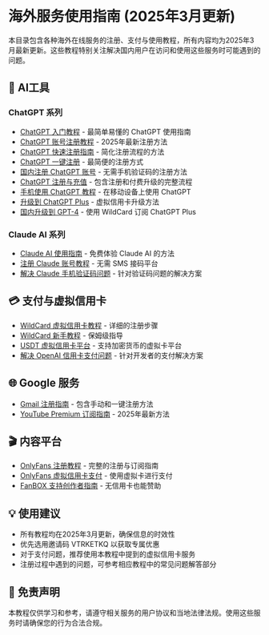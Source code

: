 # 海外服务使用指南 (2025年3月更新)

本目录包含各种海外在线服务的注册、支付与使用教程，所有内容均为2025年3月最新更新。这些教程特别关注解决国内用户在访问和使用这些服务时可能遇到的问题。

## 🤖 AI工具

### ChatGPT 系列
- [ChatGPT 入门教程](【2025年3月更新】如何使用%20ChatGPT？最简单易懂的%20ChatGPT%20入门教程.md") - 最简单易懂的 ChatGPT 使用指南
- [ChatGPT 账号注册教程](【2025年3月更新】2025年%20ChatGPT%20账号一键注册与使用教程.md) - 2025年最新注册方法
- [ChatGPT 快速注册指南](【2025年3月更新】ChatGPT注册太繁琐？教你快速一键搞定官方GPT账号！.md) - 简化注册流程的方法
- [ChatGPT 一键注册](【2025年3月更新】教你轻松一键注册%20ChatGPT%20官方账号！.md) - 最简便的注册方式
- [国内注册 ChatGPT 账号](【2025年3月更新】2025年1月最新国内ChatGPT账号注册教程，无需手机验证码.md) - 无需手机验证码的注册方法
- [ChatGPT 注册与充值](【2025年3月更新】ChatGPT%20注册与充值全流程指南.md) - 包含注册和付费升级的完整流程
- [手机使用 ChatGPT 教程](【2025年3月更新】如何在手机上使用%20ChatGPT？一键体验%20GPT-4.0%20的完整教程.md) - 在移动设备上使用 ChatGPT
- [升级到 ChatGPT Plus](【2025年3月更新】2025年最新教程：如何使用虚拟信用卡升级到%20ChatGPT%20Plus%20(GPT-4.0).md) - 虚拟信用卡升级方法
- [国内升级到 GPT-4](【2025年3月更新】国内如何升级到GPT-4？用WildCard一键订阅ChatGPT%20Plus指南.md) - 使用 WildCard 订阅 ChatGPT Plus

### Claude AI 系列
- [Claude AI 使用指南](【2025年3月更新】Claude%20AI%20使用指南：如何免费体验%20Claude%20AI？.md) - 免费体验 Claude AI 的方法
- [注册 Claude 账号教程](【2025年3月更新】2025年国内如何注册%20Claude%20账号教程（无需%20SMS%20接码平台）.md) - 无需 SMS 接码平台
- [解决 Claude 手机验证码问题](【2025年3月更新】注册Claude教程：解决无法发送手机验证码的问题.md) - 针对验证码问题的解决方案

## 💳 支付与虚拟信用卡

- [WildCard 虚拟信用卡教程](【2025年3月更新】WildCard虚拟信用卡详细注册教程.md) - 详细的注册步骤
- [WildCard 新手教程](【2025年3月更新】WildCard%20虚拟信用卡新手教程（保姆级）.md) - 保姆级指导
- [USDT 虚拟信用卡平台](【2025年3月更新】支持%20USDT%20的虚拟信用卡与实体卡开卡平台.md) - 支持加密货币的虚拟卡平台
- [解决 OpenAI 信用卡支付问题](【2025年3月更新】国内开发者如何解决%20OpenAI%20信用卡付款问题.md) - 针对开发者的支付解决方案

## 🌐 Google 服务

- [Gmail 注册指南](【2025年3月更新】Gmail谷歌邮箱注册指南（手动注册+一键注册）.md) - 包含手动和一键注册方法
- [YouTube Premium 订阅指南](【2025年3月更新】如何订阅%20YouTube%20Premium？2025%20最新订阅指南.md) - 2025年最新方法

## 🎬 内容平台

- [OnlyFans 注册教程](【2025年3月更新】如何注册%20OnlyFans%20与订阅教程.md) - 完整的注册与订阅指南
- [OnlyFans 虚拟信用卡支付](【2025年3月更新】OnlyFans%20订阅教程：使用虚拟信用卡支付.md) - 使用虚拟卡进行支付
- [FanBOX 支持创作者指南](【2025年3月更新】如何在%20FanBOX%20支持喜欢的创作者？没有信用卡也能轻松赞助！.md) - 无信用卡也能赞助

## 💡 使用建议

- 所有教程均在2025年3月更新，确保信息的时效性
- 优先选用邀请码 VTRKETKQ 以获取专属优惠
- 对于支付问题，推荐使用本教程中提到的虚拟信用卡服务
- 注册过程中遇到的问题，可参考相应教程中的常见问题解答部分

## 🔔 免责声明

本教程仅供学习和参考，请遵守相关服务的用户协议和当地法律法规。使用这些服务时请确保您的行为合法合规。 
